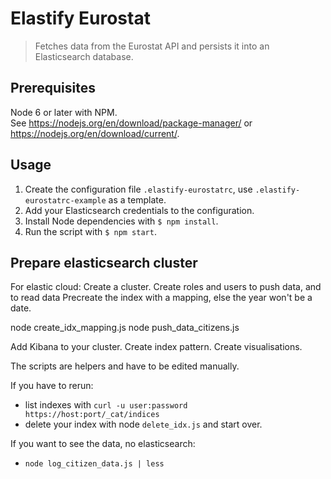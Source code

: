 # Elastify Eurostat

> Fetches data from the Eurostat API and persists it into an Elasticsearch database.

## Prerequisites

Node 6 or later with NPM.  
See <https://nodejs.org/en/download/package-manager/> or <https://nodejs.org/en/download/current/>.

## Usage

1. Create the configuration file `.elastify-eurostatrc`, use `.elastify-eurostatrc-example` as a template.
2. Add your Elasticsearch credentials to the configuration.
3. Install Node dependencies with `$ npm install`.
4. Run the script with `$ npm start`.

## Prepare elasticsearch cluster

For elastic cloud:
Create a cluster. Create roles and users to push data, and to read data
Precreate the index with a mapping, else the year won't be a date.

node create_idx_mapping.js
node push_data_citizens.js

Add Kibana to your cluster. Create index pattern. Create visualisations.

The scripts are helpers and have to be edited manually.

If you have to rerun:
* list indexes with `curl -u user:password https://host:port/_cat/indices`
* delete your index with node `delete_idx.js`
and start over.

If you want to see the data, no elasticsearch: 
* `node log_citizen_data.js | less`


